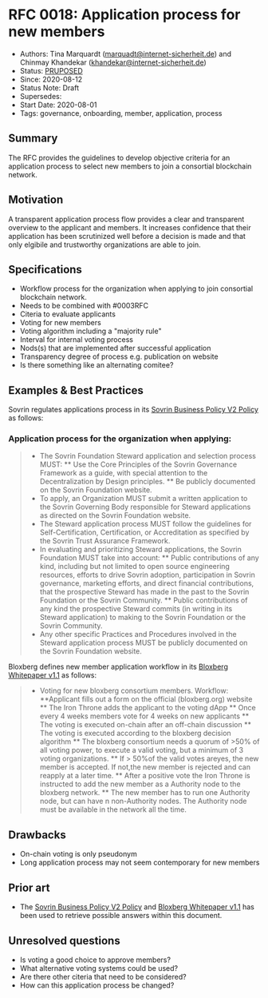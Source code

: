 
# RFC 0018: Application process for new members
- Authors: Tina Marquardt (marquadt@internet-sicherheit.de) and Chinmay Khandekar (khandekar@internet-sicherheit.de) 
- Status: [PRUPOSED](/README.md#proposed)
- Since: 2020-08-12 
- Status Note: Draft
- Supersedes:
- Start Date: 2020-08-01
- Tags: governance, onboarding, member, application, process

## Summary

The RFC provides the guidelines to develop objective criteria for an application process to select new members to join a consortial blockchain network.
 
## Motivation

A transparent application process flow provides a clear and transparent overview to the applicant and members. It increases confidence that their application has been scrutinized well before a decision is made and that only elgibile and trustworthy organizations are able to join.


## Specifications

* Workflow process for the organization when applying to join consortial blockchain network.
* Needs to be combined with #0003RFC
* Citeria to evaluate applicants
* Voting for new members
* Voting algorithm including a "majority rule"
* Interval for internal voting process
* Nods(s) that are implemented after successful application
* Transparency degree of process e.g. publication on website
* Is there something like an alternating comitee?

## Examples & Best Practices

Sovrin regulates applications process in its [Sovrin Business Policy V2 Policy](https://sovrin.org/wp-content/uploads/Sovrin-Steward-Business-Policies-V2.pdf) as follows:

### Application process for the organization when applying:
> * The Sovrin Foundation Steward application and selection process MUST:
>   ** Use the Core Principles of the Sovrin Governance Framework as a guide, with special attention to the Decentralization by Design principles.
>   ** Be publicly documented on the Sovrin Foundation website.
> * To apply, an Organization MUST submit a written application to the Sovrin Governing Body responsible for Steward applications as directed on the Sovrin Foundation website.
> * The Steward application process MUST follow the guidelines for Self-Certification, Certification, or Accreditation as specified by the Sovrin Trust Assurance Framework.
> * In evaluating and prioritizing Steward applications, the Sovrin Foundation MUST take into account:
>   ** Public contributions of any kind, including but not limited to open source engineering resources, efforts to drive Sovrin adoption, participation in Sovrin governance, marketing efforts, and direct financial contributions, that the prospective Steward has made in the past to the Sovrin Foundation or the Sovrin Community.
>   ** Public contributions of any kind the prospective Steward commits (in writing in its Steward application) to making to the Sovrin Foundation or the Sovrin Community.
> * Any other specific Practices and Procedures involved in the Steward application process MUST be publicly documented on the Sovrin Foundation website.

Bloxberg defines new member application workflow in its [Bloxberg Whitepaper v1.1](https://bloxberg.org/wp-content/uploads/2020/02/bloxberg_whitepaper_1.1.pdf) as follows:
> * Voting for new bloxberg consortium members. Workflow:
>   **Applicant fills out a form on the official (bloxberg.org) website
>   ** The Iron Throne adds the applicant to the voting dApp
>   ** Once every 4 weeks members vote for 4 weeks on new applicants
>   ** The voting is executed on-chain after an off-chain discussion
>   ** The voting is executed according to the bloxberg decision algorithm
>   ** The bloxberg consortium needs a quorum of >50% of all voting power, to execute a valid voting, but a minimum of 3 voting organizations.
>   ** If > 50%of the valid votes areyes, the new member is accepted. If not,the new member is rejected and can reapply at a later time.
>   ** After a positive vote the Iron Throne is instructed to add the new member as a Authority node to the bloxberg network.
>   ** The new member has to run one Authority node, but can have n non-Authority nodes. The Authority node must be available in the network all the time.

## Drawbacks 

* On-chain voting is only pseudonym
* Long application process may not seem contemporary for new members

## Prior art

* The [Sovrin Business Policy V2 Policy](https://sovrin.org/wp-content/uploads/Sovrin-Steward-Business-Policies-V2.pdf) and [Bloxberg Whitepaper v1.1](https://bloxberg.org/wp-content/uploads/2020/02/bloxberg_whitepaper_1.1.pdf) has been used to retrieve possible answers within this document. 

## Unresolved questions

* Is voting a good choice to approve members?
* What alternative voting systems could be used?
* Are there other citeria that need to be considered?
* How can this application process be changed?

